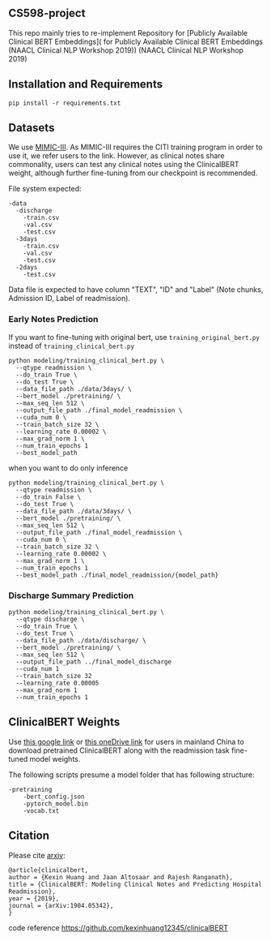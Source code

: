 ## CS598-project  
This repo  mainly tries to re-implement Repository for [Publicly Available Clinical BERT Embeddings]( for Publicly Available Clinical BERT Embeddings (NAACL Clinical NLP Workshop 2019)) (NAACL Clinical NLP Workshop 2019)

## Installation and Requirements

```
pip install -r requirements.txt
```
## Datasets
We use [MIMIC-III](https://mimic.physionet.org/about/mimic/). As MIMIC-III requires the CITI training program in order to use it, we refer users to the link. However, as clinical notes share commonality, users can test any clinical notes using the ClinicalBERT weight, although further fine-tuning from our checkpoint is recommended. 

File system expected:

```
-data
  -discharge
    -train.csv
    -val.csv
    -test.csv
  -3days
    -train.csv
    -val.csv
    -test.csv
  -2days
    -test.csv
```
Data file is expected to have column "TEXT", "ID" and "Label" (Note chunks, Admission ID, Label of readmission).

### Early Notes Prediction
If you want to fine-tuning with original bert, use `training_original_bert.py` instead of `training_clinical_bert.py`
```
python modeling/training_clinical_bert.py \
  --qtype readmission \
  --do_train True \
  --do_test True \
  --data_file_path ./data/3days/ \
  --bert_model ./pretraining/ \
  --max_seq_len 512 \
  --output_file_path ./final_model_readmission \
  --cuda_num 0 \
  --train_batch_size 32 \
  --learning_rate 0.00002 \
  --max_grad_norm 1 \
  --num_train_epochs 1
  --best_model_path 
```
when you want to do only inference
```
python modeling/training_clinical_bert.py \
  --qtype readmission \
  --do_train False \
  --do_test True \
  --data_file_path ./data/3days/ \
  --bert_model ./pretraining/ \
  --max_seq_len 512 \
  --output_file_path ./final_model_readmission \
  --cuda_num 0 \
  --train_batch_size 32 \
  --learning_rate 0.00002 \
  --max_grad_norm 1 \
  --num_train_epochs 1
  --best_model_path ./final_model_readmission/{model_path}
```
### Discharge Summary Prediction
```
python modeling/training_clinical_bert.py \
  --qtype discharge \
  --do_train True \
  --do_test True \
  --data_file_path ./data/discharge/ \
  --bert_model ./pretraining/ \
  --max_seq_len 512 \
  --output_file_path ../final_model_discharge
  --cuda_num 1
  --train_batch_size 32
  --learning_rate 0.00005
  --max_grad_norm 1
  --num_train_epochs 1
```

## ClinicalBERT Weights
Use [this google link](https://drive.google.com/open?id=1t8L9w-r88Q5-sfC993x2Tjt1pu--A900) or [this oneDrive link](https://hu-my.sharepoint.com/:u:/g/personal/kexinhuang_hsph_harvard_edu/ERw4LamJD4xNkkONXI7jsiYBUk6QwDv4t3y_jJcrsjkt9A?e=orU3C3) for users in mainland China to download pretrained ClinicalBERT along with the readmission task fine-tuned model weights.

The following scripts presume a model folder that has following structure:
```
-pretraining
    -bert_config.json
    -pytorch_model.bin
    -vocab.txt
```

## Citation

Please cite [arxiv](https://arxiv.org/abs/1904.05342):
```
@article{clinicalbert,
author = {Kexin Huang and Jaan Altosaar and Rajesh Ranganath},
title = {ClinicalBERT: Modeling Clinical Notes and Predicting Hospital Readmission},
year = {2019},
journal = {arXiv:1904.05342},
}
```
code reference
https://github.com/kexinhuang12345/clinicalBERT
